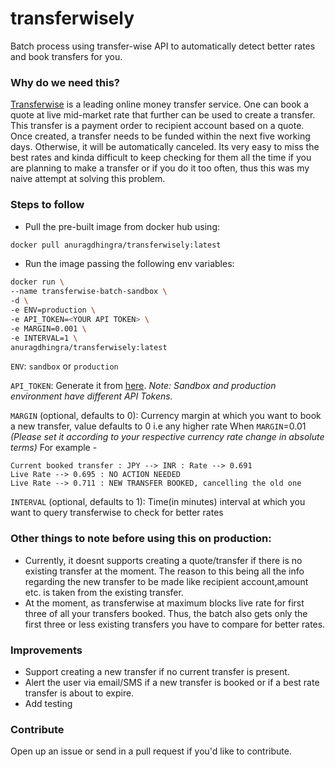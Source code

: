 # transferwisely
Batch process using transfer-wise API to automatically detect better rates and book transfers for you.

### Why do we need this?
[Transferwise](https://transferwise.com/) is a leading online money transfer service. 
One can book a quote at live mid-market rate that further can be used to create a transfer. 
This transfer is a payment order to recipient account based on a quote. Once created, a transfer needs to be funded within the next five working days. Otherwise, it will be automatically canceled.
Its very easy to miss the best rates and kinda difficult to keep checking for them all the time if you are planning to make a transfer or if you do it too often, 
thus this was my naive attempt at solving this problem.


### Steps to follow
- Pull the pre-built image from docker hub using:

```bash
docker pull anuragdhingra/transferwisely:latest
```

- Run the image passing the following env variables:

```bash
docker run \
--name transferwise-batch-sandbox \
-d \
-e ENV=production \
-e API_TOKEN=<YOUR API TOKEN> \
-e MARGIN=0.001 \
-e INTERVAL=1 \
anuragdhingra/transferwisely:latest
```

`ENV`: `sandbox` or `production`

`API_TOKEN`: Generate it from [here](https://transferwise.com/help/19/transferwise-for-business/2958229/whats-a-personal-api-token-and-how-do-i-get-one).
_Note: Sandbox and production environment have different API Tokens._

`MARGIN` (optional, defaults to 0): Currency margin at which you want to book a new transfer, value defaults to 0 i.e any higher rate
When `MARGIN`=0.01
_(Please set it according to your respective currency rate change in absolute terms)_
For example -
```
Current booked transfer : JPY --> INR : Rate --> 0.691
Live Rate --> 0.695 : NO ACTION NEEDED
Live Rate --> 0.711 : NEW TRANSFER BOOKED, cancelling the old one
```

`INTERVAL` (optional, defaults to 1): Time(in minutes) interval at which you want to query transferwise to check for better rates

### Other things to note before using this on production:
- Currently, it doesnt supports creating a quote/transfer if there is no existing transfer at the moment. 
The reason to this being all the info regarding the new transfer to be made like recipient account,amount etc. is taken from the existing transfer.
- At the moment, as transferwise at maximum blocks live rate for first three of all your transfers booked.
Thus, the batch also gets only the first three or less existing transfers you have to compare for better rates.


### Improvements

- Support creating a new transfer if no current transfer is present.
- Alert the user via email/SMS if a new transfer is booked or if a best rate transfer is about to expire.
- Add testing


### Contribute
Open up an issue or send in a pull request if you'd like to contribute.







